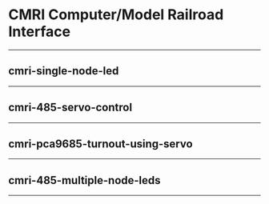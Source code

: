 # CMRI Computer/Model Railroad Interface 

---

## cmri-single-node-led


---


## cmri-485-servo-control


---


## cmri-pca9685-turnout-using-servo


---


## cmri-485-multiple-node-leds

---



